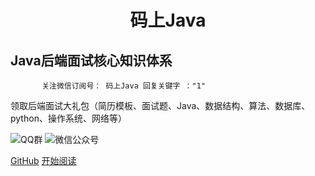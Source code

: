 <h1 align="center">码上Java</h1>

<h2>Java后端面试核心知识体系</h2>

           关注微信订阅号： 码上Java 回复关键字 ："1"   
领取后端面试大礼包（简历模板、面试题、Java、数据结构、算法、数据库、python、操作系统、网络等）

![QQ群](https://img.shields.io/badge/QQ%E7%BE%A4-660108379-yellowgreen.svg)
![微信公众号](https://img.shields.io/badge/微信公众号-码上Java-yellowgreen.svg)


[GitHub](https://github.com/msJavaCoder/msJava)
[开始阅读](#🔥-微信公众号-：-码上java)
